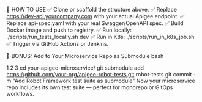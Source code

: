 🧪 HOW TO USE
✅ Clone or scaffold the structure above.
✅ Replace https://dev-api.yourcompany.com with your actual Apigee endpoint.
✅ Replace api-spec.yaml with your real Swagger/OpenAPI spec.
✅ Build Docker image and push to registry.
✅ Run locally: ./scripts/run_tests_locally.sh dev
✅ Run in K8s: ./scripts/run_in_k8s_job.sh
✅ Trigger via GitHub Actions or Jenkins.

🎁 BONUS: Add to Your Microservice Repo as Submodule
bash


1
2
3
cd your-apigee-microservice/
git submodule add https://github.com/your-org/apigee-robot-tests.git robot-tests
git commit -m "Add Robot Framework test suite as submodule"
Now your microservice repo includes its own test suite — perfect for monorepo or GitOps workflows.

